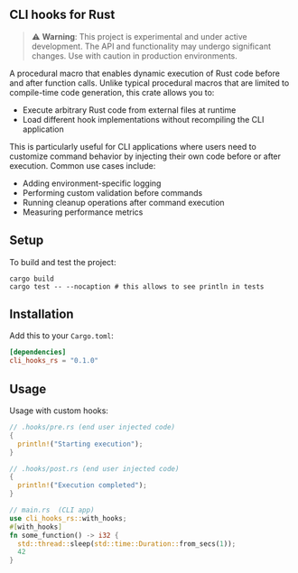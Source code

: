 ## CLI hooks for Rust

> ⚠️ **Warning**: This project is experimental and under active development. The API and functionality may undergo significant changes. Use with caution in production environments.

A procedural macro that enables dynamic execution of Rust code before and after function calls. Unlike typical procedural macros that are limited to compile-time code generation, this crate allows you to:

- Execute arbitrary Rust code from external files at runtime
- Load different hook implementations without recompiling the CLI application

This is particularly useful for CLI applications where users need to customize command behavior by injecting their own code before or after execution. Common use cases include:

- Adding environment-specific logging
- Performing custom validation before commands
- Running cleanup operations after command execution
- Measuring performance metrics

## Setup

To build and test the project:
```
cargo build
cargo test -- --nocaption # this allows to see println in tests
```

## Installation

Add this to your `Cargo.toml`:

```toml
[dependencies]
cli_hooks_rs = "0.1.0"
```

## Usage

Usage with custom hooks:

```rust
// .hooks/pre.rs (end user injected code)
{
  println!("Starting execution");
}

// .hooks/post.rs (end user injected code)
{
  println!("Execution completed");
}

// main.rs  (CLI app)
use cli_hooks_rs::with_hooks;
#[with_hooks]
fn some_function() -> i32 {
  std::thread::sleep(std::time::Duration::from_secs(1));
  42
}
```

